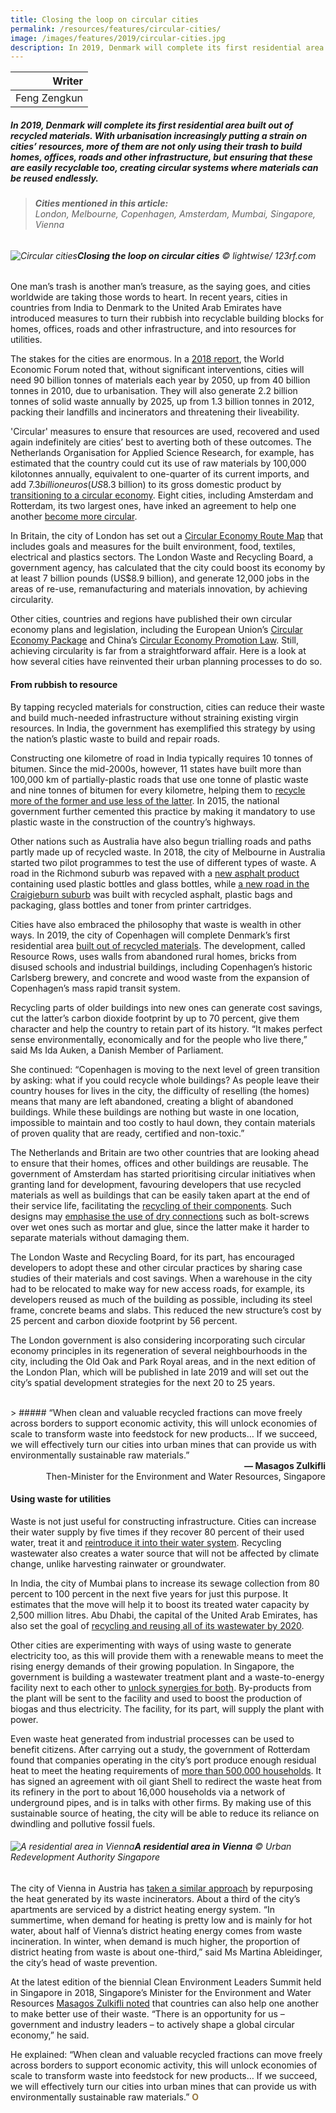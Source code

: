 ```yaml
---
title: Closing the loop on circular cities
permalink: /resources/features/circular-cities/
image: /images/features/2019/circular-cities.jpg
description: In 2019, Denmark will complete its first residential area built out of recycled materials. With urbanisation increasingly putting a strain on cities’ resources, more of them are not only using their trash to build homes, offices, roads and other infrastructure, but ensuring that these are easily recyclable too, creating circular systems where materials can be reused endlessly.
---
```


| Writer |
|---:|
| Feng Zengkun |

##### In 2019, Denmark will complete its first residential area built out of recycled materials. With urbanisation increasingly putting a strain on cities’ resources, more of them are not only using their trash to build homes, offices, roads and other infrastructure, but ensuring that these are easily recyclable too, creating circular systems where materials can be reused endlessly.

> ###### **Cities mentioned in this article:** <br> London, Melbourne, Copenhagen, Amsterdam, Mumbai, Singapore, Vienna

###### ![Circular cities](/images/features/2019/circular-cities.jpg/)**Closing the loop on circular cities** © lightwise/ 123rf.com

One man’s trash is another man’s treasure, as the saying goes, and cities worldwide are taking those words to heart. In recent years, cities in countries from India to Denmark to the United Arab Emirates have introduced measures to turn their rubbish into recyclable building blocks for homes, offices, roads and other infrastructure, and into resources for utilities. 

The stakes for the cities are enormous. In a [2018 report](http://www3.weforum.org/docs/White_paper_Circular_Economy_in_Cities_report_2018.pdf), the World Economic Forum noted that, without significant interventions, cities will need 90 billion tonnes of materials each year by 2050, up from 40 billion tonnes in 2010, due to urbanisation. They will also generate 2.2 billion tonnes of solid waste annually by 2025, up from 1.3 billion tonnes in 2012, packing their landfills and incinerators and threatening their liveability. 

'Circular' measures to ensure that resources are used, recovered and used again indefinitely are cities’ best to averting both of these outcomes. The Netherlands Organisation for Applied Science Research, for example, has estimated that the country could cut its use of raw materials by 100,000 kilotonnes annually, equivalent to one-quarter of its current imports, and add $7.3 billion euros (US$8.3 billion) to its gross domestic product by [transitioning to a circular economy](https://www.government.nl/documents/policy-notes/2016/09/14/a-circular-economy-in-the-netherlands-by-2050). Eight cities, including Amsterdam and Rotterdam, its two largest ones, have inked an agreement to help one another [become more circular](https://www.circle-economy.com/dutch-cities-governments-and-businesses-commit-to-circularity-through-a-new-city-deal/#.XDSfWvxS8b0). 

In Britain, the city of London has set out a [Circular Economy Route Map](https://www.lwarb.gov.uk/what-we-do/circular-london/circular-economy-route-map/) that includes goals and measures for the built environment, food, textiles, electrical and plastics sectors. The London Waste and Recycling Board, a government agency, has calculated that the city could boost its economy by at least 7 billion pounds (US$8.9 billion), and generate 12,000 jobs in the areas of re-use, remanufacturing and materials innovation, by achieving circularity. 

Other cities, countries and regions have published their own circular economy plans and legislation, including the European Union’s [Circular Economy Package](http://ec.europa.eu/environment/circular-economy/index_en.htm) and China’s [Circular Economy Promotion Law](https://ppp.worldbank.org/public-private-partnership/library/china-circular-economy-promotion-law). Still, achieving circularity is far from a straightforward affair. Here is a look at how several cities have reinvented their urban planning processes to do so. 

#### **From rubbish to resource**

By tapping recycled materials for construction, cities can reduce their waste and build much-needed infrastructure without straining existing virgin resources. In India, the government has exemplified this strategy by using the nation’s plastic waste to build and repair roads. 

Constructing one kilometre of road in India typically requires 10 tonnes of bitumen. Since the mid-2000s, however, 11 states have built more than 100,000 km of partially-plastic roads that use one tonne of plastic waste and nine tonnes of bitumen for every kilometre, helping them to [recycle more of the former and use less of the latter](https://www.straitstimes.com/asia/south-asia/use-recycled-plastic-for-roads-the-daily-star). In 2015, the national government further cemented this practice by making it mandatory to use plastic waste in the construction of the country’s highways. 

Other nations such as Australia have also begun trialling roads and paths partly made up of recycled waste. In 2018, the city of Melbourne in Australia started two pilot programmes to test the use of different types of waste. A road in the Richmond suburb was repaved with a [new asphalt product](http://www.roadsonline.com.au/city-of-yarra-uses-100-tonnes-of-recycled-waste-in-road-resurfacing/) containing used plastic bottles and glass bottles, while [a new road in the Craigieburn suburb](https://www.hume.vic.gov.au/About_Us_Contact_Details/Your_Council/Media_Publications_amp_Forms/Media_Releases/Media_Releases_2018/Road_built_with_plastic_bags_and_glass_in_Australian-first) was built with recycled asphalt, plastic bags and packaging, glass bottles and toner from printer cartridges. 

Cities have also embraced the philosophy that waste is wealth in other ways. In 2019, the city of Copenhagen will complete Denmark’s first residential area [built out of recycled materials](https://www.weforum.org/agenda/2018/03/copenhagen-denmark-rebuilding-recycled-rubble/). The development, called Resource Rows, uses walls from abandoned rural homes, bricks from disused schools and industrial buildings, including Copenhagen’s historic Carlsberg brewery, and concrete and wood waste from the expansion of Copenhagen’s mass rapid transit system. 

Recycling parts of older buildings into new ones can generate cost savings, cut the latter’s carbon dioxide footprint by up to 70 percent, give them character and help the country to retain part of its history. “It makes perfect sense environmentally, economically and for the people who live there,” said Ms Ida Auken, a Danish Member of Parliament. 

She continued: “Copenhagen is moving to the next level of green transition by asking: what if you could recycle whole buildings? As people leave their country houses for lives in the city, the difficulty of reselling (the homes) means that many are left abandoned, creating a blight of abandoned buildings. While these buildings are nothing but waste in one location, impossible to maintain and too costly to haul down, they contain materials of proven quality that are ready, certified and non-toxic.” 

The Netherlands and Britain are two other countries that are looking ahead to ensure that their homes, offices and other buildings are reusable. The government of Amsterdam has started prioritising circular initiatives when granting land for development, favouring developers that use recycled materials as well as buildings that can be easily taken apart at the end of their service life, facilitating the [recycling of their components](https://www.amsterdam.nl/en/policy/sustainability/circular-economy/). Such designs may [emphasise the use of dry connections](https://www.circle-economy.com/case/amsterdam-circular-evaluation-and-action-perspectives/#.XDSiYvxS8b0) such as bolt-screws over wet ones such as mortar and glue, since the latter make it harder to separate materials without damaging them. 

The London Waste and Recycling Board, for its part, has encouraged developers to adopt these and other circular practices by sharing case studies of their materials and cost savings. When a warehouse in the city had to be relocated to make way for new access roads, for example, its developers reused as much of the building as possible, including its steel frame, concrete beams and slabs. This reduced the new structure’s cost by 25 percent and carbon dioxide footprint by 56 percent. 

The London government is also considering incorporating such circular economy principles in its regeneration of several neighbourhoods in the city, including the Old Oak and Park Royal areas, and in the next edition of the London Plan, which will be published in late 2019 and will set out the city’s spatial development strategies for the next 20 to 25 years. 

<br>
> ##### “When clean and valuable recycled fractions can move freely across borders to support economic activity, this will unlock economies of scale to transform waste into feedstock for new products… If we succeed, we will effectively turn our cities into urban mines that can provide us with environmentally sustainable raw materials.” 

<div align="right"><b>— Masagos Zulkifli</b><br>Then-Minister for the Environment and Water Resources, Singapore</div>

#### **Using waste for utilities** 

Waste is not just useful for constructing infrastructure. Cities can increase their water supply by five times if they recover 80 percent of their used water, treat it and [reintroduce it into their water system](http://www.eco-business.com/magazine/download/siww-2018-blue-paper/). Recycling wastewater also creates a water source that will not be affected by climate change, unlike harvesting rainwater or groundwater. 

In India, the city of Mumbai plans to increase its sewage collection from 80 percent to 100 percent in the next five years for just this purpose. It estimates that the move will help it to boost its treated water capacity by 2,500 million litres. Abu Dhabi, the capital of the United Arab Emirates, has also set the goal of [recycling and reusing all of its wastewater by 2020](https://gulfnews.com/uae/environment/abu-dhabi-to-recycle-re-use-all-waste-water-by-2020-1.2119892). 

Other cities are experimenting with ways of using waste to generate electricity too, as this will provide them with a renewable means to meet the rising energy demands of their growing population. In Singapore, the government is building a wastewater treatment plant and a waste-to-energy facility next to each other to [unlock synergies for both](https://www.straitstimes.com/singapore/environment/new-used-water-and-waste-treatment-plant-in-tuas-to-expand-water-supply-and). By-products from the plant will be sent to the facility and used to boost the production of biogas and thus electricity. The facility, for its part, will supply the plant with power. 

Even waste heat generated from industrial processes can be used to benefit citizens. After carrying out a study, the government of Rotterdam found that companies operating in the city’s port produce enough residual heat to meet the heating requirements of [more than 500,000 households](https://www.portofrotterdam.com/en/news-and-press-releases/residual-heat-from-shell-keeps-16000-households-warm). It has signed an agreement with oil giant Shell to redirect the waste heat from its refinery in the port to about 16,000 households via a network of underground pipes, and is in talks with other firms. By making use of this sustainable source of heating, the city will be able to reduce its reliance on dwindling and pollutive fossil fuels. 

###### ![A residential area in Vienna](/images/features/2019/housing-vienna.jpg/)**A residential area in Vienna** © Urban Redevelopment Authority Singapore

The city of Vienna in Austria has [taken a similar approach](https://www.citylab.com/solutions/2017/06/the-viennese-make-peace-with-their-trash/531639/) by repurposing the heat generated by its waste incinerators. About a third of the city’s apartments are serviced by a district heating energy system. “In summertime, when demand for heating is pretty low and is mainly for hot water, about half of Vienna’s district heating energy comes from waste incineration. In winter, when demand is much higher, the proportion of district heating from waste is about one-third,” said Ms Martina Ableidinger, the city’s head of waste prevention. 

At the latest edition of the biennial Clean Environment Leaders Summit held in Singapore in 2018, Singapore’s Minister for the Environment and Water Resources [Masagos Zulkifli noted](https://www.mewr.gov.sg/news/speech-by-mr-masagos-zulkifli--minister-for-the-environment-and-water-resources--at-the-clean-environment-leaders-summit-cels-2018-opening-ceremony--on-10-july-2018--830am) that countries can also help one another to make better use of their waste. “There is an opportunity for us – government and industry leaders – to actively shape a global circular economy,” he said. 

He explained: “When clean and valuable recycled fractions can move freely across borders to support economic activity, this will unlock economies of scale to transform waste into feedstock for new products… If we succeed, we will effectively turn our cities into urban mines that can provide us with environmentally sustainable raw materials.” **<font color="#967942">O</font>**
